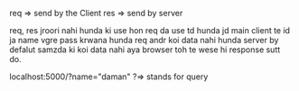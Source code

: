 req => send by the Client
res => send by server


req, res jroori nahi hunda ki use hon 
req da use td hunda jd main client te id ja name vgre pass krwana hunda req andr koi data nahi hunda server by defalut samzda ki koi data nahi aya browser toh te wese hi response sutt do.



<!-- in client side-->
localhost:5000/?name="daman"
?=> stands for query